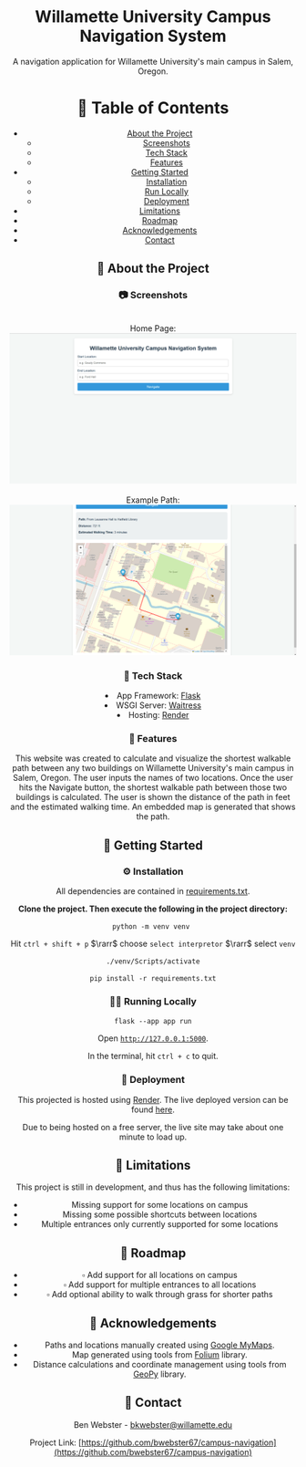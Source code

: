 <!-- README.md -->

<div align="center">

  <!-- <img src="assets/logo.png" alt="logo" width="200" height="auto" /> -->
  <h1>Willamette University Campus Navigation System</h1>
  
  <p>
    A navigation application for Willamette University's main campus in Salem, Oregon. 
  </p
  
<div align="left">

<!-- Table of Contents -->
# 📖 Table of Contents

- [About the Project](#🌟-about-the-project)
  * [Screenshots](#📷-screenshots)
  * [Tech Stack](#🤖-tech-stack)
  * [Features](#🎯-features)
- [Getting Started](#🧰-getting-started)
  * [Installation](#⚙️-installation)
  * [Run Locally](#🏃‍➡️-run-locally)
  * [Deployment](#🚩-deployment)
- [Limitations](#🧩-limitations)
- [Roadmap](#🧭-roadmap)
- [Acknowledgements](#💎-acknowledgements)
- [Contact](#🤝-contact)

  

<!-- About the Project -->
## 🌟 About the Project


<!-- Screenshots -->
### 📷 Screenshots
<br>
Home Page:
<div align="center"> 
  <img src="home_screenshot.png" alt="screenshot" />
</div>
<br/>
Example Path:
<div align="center"> 
  <img src="example_path_screenshot.png" alt="screenshot" />
</div>

<!-- TechStack -->
### 🤖 Tech Stack

<li>App Framework: <a href="https://flask.palletsprojects.com/en/stable/">Flask</a></li>
<li>WSGI Server: <a href="https://docs.pylonsproject.org/projects/waitress/en/latest/">Waitress</a></li>

<li>Hosting: <a href="https://render.com/">Render</a></li>

<!-- Features -->
### 🎯 Features

This website was created to calculate and visualize the shortest walkable path between any two buildings on Willamette University's main campus in Salem, Oregon. The user inputs the names of two locations. Once the user hits the Navigate button, the shortest walkable path between those two buildings is calculated. The user is shown the distance of the path in feet and the estimated walking time. An embedded map is generated that shows the path.

<!-- Getting Started -->
## 	🧰 Getting Started


<!-- Installation -->
### ⚙️ Installation

All dependencies are contained in [requirements.txt](requirements.txt).

**Clone the project. Then execute the following in the project directory:**
```shell
python -m venv venv 
```
Hit `ctrl + shift + p` $\rarr$ choose `select interpretor` $\rarr$ select `venv`
```shell
./venv/Scripts/activate
```
```shell
pip install -r requirements.txt
```
<!-- Run Locally -->
### 🏃‍➡️ Running Locally

```shell
flask --app app run
```
Open [`http://127.0.0.1:5000`](http://127.0.0.1:5000).

In the terminal, hit `ctrl + c` to quit.


<!-- Deployment -->
### 🚩 Deployment

This projected is hosted using [Render]("https://render.com/"). The live deployed version can be found [here](https://campus-navigation-p46o.onrender.com/). 

Due to being hosted on a free server, the live site may take about one minute to load up.


<!-- Limitations -->
## 🧩 Limitations

This project is still in development, and  thus has the following limitations:

- Missing support for some locations on campus
- Missing some possible shortcuts between locations
- Multiple entrances only currently supported for some locations 

<!-- Roadmap -->
## 🧭 Roadmap

* $\square$ Add support for all locations on campus
* $\square$ Add support for multiple entrances to all locations
* $\square$ Add optional ability to walk through grass for shorter paths

<!-- Acknowledgments -->
## 💎 Acknowledgements

 - Paths and locations manually created using [Google MyMaps](https://www.google.com/mymaps).
 - Map generated using tools from [Folium](https://pypi.org/project/folium/) library.
 - Distance calculations and coordinate management using tools from [GeoPy](https://geopy.readthedocs.io/en/stable/) library.

<!-- Contact -->
## 🤝 Contact

Ben Webster - bkwebster@willamette.edu

Project Link: [https://github.com/bwebster67/campus-navigation](https://github.com/bwebster67/campus-navigation)